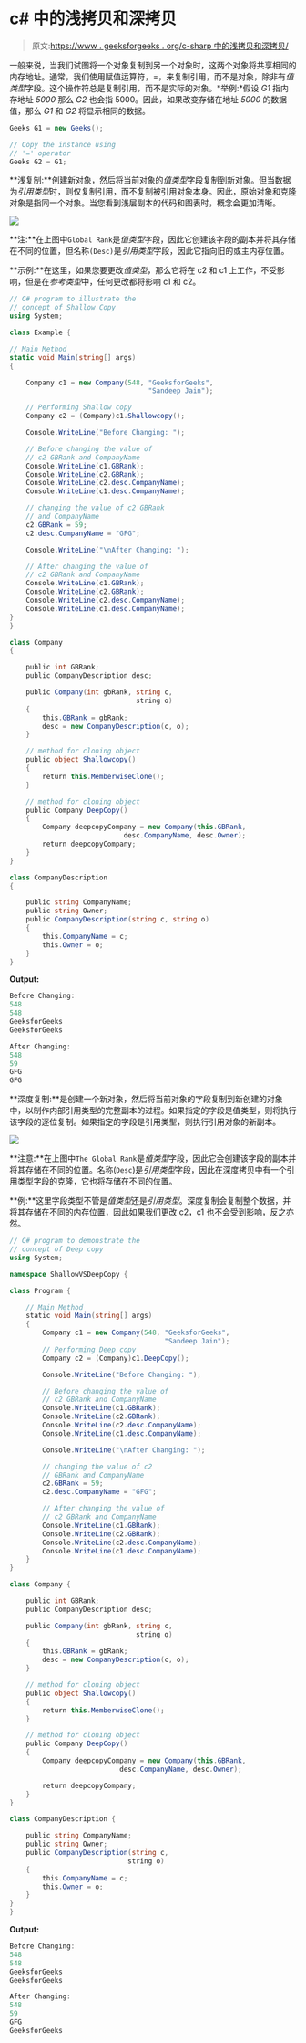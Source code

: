 # c# 中的浅拷贝和深拷贝

> 原文:[https://www . geeksforgeeks . org/c-sharp 中的浅拷贝和深拷贝/](https://www.geeksforgeeks.org/shallow-copy-and-deep-copy-in-c-sharp/)

一般来说，当我们试图将一个对象复制到另一个对象时，这两个对象将共享相同的内存地址。通常，我们使用赋值运算符，=，来复制引用，而不是对象，除非有*值类型*字段。这个操作符总是复制引用，而不是实际的对象。*举例:*假设 *G1* 指内存地址 *5000* 那么 *G2* 也会指 5000。因此，如果改变存储在地址 *5000* 的数据值，那么 *G1* 和 *G2* 将显示相同的数据。

```cs
Geeks G1 = new Geeks();

// Copy the instance using 
// '=' operator
Geeks G2 = G1;

```

**浅复制:**创建新对象，然后将当前对象的*值类型*字段复制到新对象。但当数据为*引用类型*时，则仅复制引用，而不复制被引用对象本身。因此，原始对象和克隆对象是指同一个对象。当您看到浅层副本的代码和图表时，概念会更加清晰。

![](img/5b1f83838c0ebe736fcbdc3ed2766838.png)

**注:**在上图中`Global Rank`是*值类型*字段，因此它创建该字段的副本并将其存储在不同的位置，但名称`(Desc)`是*引用类型*字段，因此它指向旧的或主内存位置。

**示例:**在这里，如果您要更改*值类型*，那么它将在 c2 和 c1 上工作，不受影响，但是在*参考类型*中，任何更改都将影响 c1 和 c2。

```cs
// C# program to illustrate the 
// concept of Shallow Copy
using System;

class Example {

// Main Method
static void Main(string[] args)
{

    Company c1 = new Company(548, "GeeksforGeeks",
                                  "Sandeep Jain");

    // Performing Shallow copy                      
    Company c2 = (Company)c1.Shallowcopy(); 

    Console.WriteLine("Before Changing: ");

    // Before changing the value of
    // c2 GBRank and CompanyName
    Console.WriteLine(c1.GBRank);
    Console.WriteLine(c2.GBRank);
    Console.WriteLine(c2.desc.CompanyName);
    Console.WriteLine(c1.desc.CompanyName);

    // changing the value of c2 GBRank
    // and CompanyName
    c2.GBRank = 59;
    c2.desc.CompanyName = "GFG";

    Console.WriteLine("\nAfter Changing: ");

    // After changing the value of 
    // c2 GBRank and CompanyName
    Console.WriteLine(c1.GBRank);
    Console.WriteLine(c2.GBRank);
    Console.WriteLine(c2.desc.CompanyName);
    Console.WriteLine(c1.desc.CompanyName);
}
}

class Company 
{

    public int GBRank;
    public CompanyDescription desc;

    public Company(int gbRank, string c,
                               string o)
    {
        this.GBRank = gbRank;
        desc = new CompanyDescription(c, o);
    }

    // method for cloning object
    public object Shallowcopy()
    {
        return this.MemberwiseClone();
    }

    // method for cloning object
    public Company DeepCopy()
    {
        Company deepcopyCompany = new Company(this.GBRank,
                            desc.CompanyName, desc.Owner);
        return deepcopyCompany;
    }
}

class CompanyDescription 
{

    public string CompanyName;
    public string Owner;
    public CompanyDescription(string c, string o)
    {
        this.CompanyName = c;
        this.Owner = o;
    }
}
```

**Output:**

```cs
Before Changing: 
548
548
GeeksforGeeks
GeeksforGeeks

After Changing: 
548
59
GFG
GFG

```

**深度复制:**是创建一个新对象，然后将当前对象的字段复制到新创建的对象中，以制作内部引用类型的完整副本的过程。如果指定的字段是值类型，则将执行该字段的逐位复制。如果指定的字段是引用类型，则执行引用对象的新副本。

![](img/502a1f73ab8de08b2684d2f53f808e49.png)

**注意:**在上图中`The Global Rank`是*值类型*字段，因此它会创建该字段的副本并将其存储在不同的位置。名称(`Desc`)是*引用类型*字段，因此在深度拷贝中有一个引用类型字段的克隆，它也将存储在不同的位置。

**例:**这里字段类型不管是*值类型*还是*引用类型*。深度复制会复制整个数据，并将其存储在不同的内存位置，因此如果我们更改 c2，c1 也不会受到影响，反之亦然。

```cs
// C# program to demonstrate the
// concept of Deep copy
using System;

namespace ShallowVSDeepCopy {

class Program {

    // Main Method
    static void Main(string[] args)
    {
        Company c1 = new Company(548, "GeeksforGeeks",
                                      "Sandeep Jain");
        // Performing Deep copy                             
        Company c2 = (Company)c1.DeepCopy(); 

        Console.WriteLine("Before Changing: ");

        // Before changing the value of 
        // c2 GBRank and CompanyName
        Console.WriteLine(c1.GBRank);
        Console.WriteLine(c2.GBRank);
        Console.WriteLine(c2.desc.CompanyName);
        Console.WriteLine(c1.desc.CompanyName);

        Console.WriteLine("\nAfter Changing: ");

        // changing the value of c2 
        // GBRank and CompanyName
        c2.GBRank = 59;
        c2.desc.CompanyName = "GFG";

        // After changing the value of
        // c2 GBRank and CompanyName
        Console.WriteLine(c1.GBRank);
        Console.WriteLine(c2.GBRank);
        Console.WriteLine(c2.desc.CompanyName);
        Console.WriteLine(c1.desc.CompanyName);
    }
}

class Company {

    public int GBRank;
    public CompanyDescription desc;

    public Company(int gbRank, string c, 
                               string o)
    {
        this.GBRank = gbRank;
        desc = new CompanyDescription(c, o);
    }

    // method for cloning object
    public object Shallowcopy()
    {
        return this.MemberwiseClone();
    }

    // method for cloning object
    public Company DeepCopy()
    {
        Company deepcopyCompany = new Company(this.GBRank,
                           desc.CompanyName, desc.Owner);

        return deepcopyCompany;
    }
}

class CompanyDescription {

    public string CompanyName;
    public string Owner;
    public CompanyDescription(string c, 
                             string o)
    {
        this.CompanyName = c;
        this.Owner = o;
    }
}
}
```

**Output:**

```cs
Before Changing: 
548
548
GeeksforGeeks
GeeksforGeeks

After Changing: 
548
59
GFG
GeeksforGeeks

```
